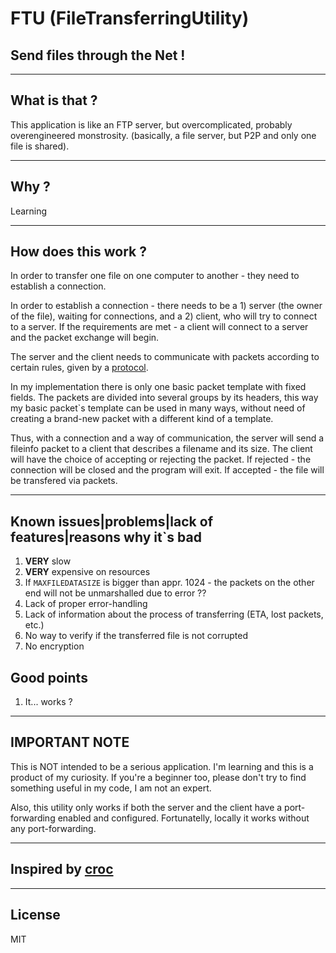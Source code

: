 # FTU (FileTransferringUtility)
## Send files through the Net ! 

---

## What is that ?
This application is like an FTP server, but overcomplicated, probably overengineered monstrosity. (basically, a file server, but P2P and only one file is shared).


---

## Why ?
Learning

---

## How does this work ?
In order to transfer one file on one computer to another - they need to establish a connection. 

In order to establish a connection - there needs to be a 1) server (the owner of the file), waiting for connections, and a 2) client, who will try to connect to a server. If the requirements are met - a client will connect to a server and the packet exchange will begin.
 
The server and the client needs to communicate with packets according to certain rules, given by a [protocol](https://github.com/unbewohnte/FTU/protocol/).

In my implementation there is only one basic packet template with fixed fields. The packets are divided into several groups by its headers, this way my basic packet`s template can be used in many ways, without need of creating a brand-new packet with a different kind of a template.

Thus, with a connection and a way of communication, the server will send a fileinfo packet to a client that describes a filename and its size. The client will have the choice of accepting or rejecting the packet. If rejected - the connection will be closed and the program will exit. If accepted - the file will be transfered via packets. 

---

## Known issues|problems|lack of features|reasons why it`s bad
1. **VERY** slow
2. **VERY** expensive on resources
3. If `MAXFILEDATASIZE` is bigger than appr. 1024 - the packets on the other end will not be unmarshalled due to error ??
4. Lack of proper error-handling
5. Lack of information about the process of transferring (ETA, lost packets, etc.) 
6. No way to verify if the transferred file is not corrupted
7. No encryption

## Good points
1. It... works ?

---

## IMPORTANT NOTE
This is NOT intended to be a serious application. I'm learning and this is a product of my curiosity. If you're a beginner too, please don't try to find something useful in my code, I am not an expert.

Also, this utility only works if both the server and the client have a port-forwarding enabled and configured. Fortunatelly, locally it works without any port-forwarding.

---

## Inspired by [croc](https://github.com/schollz/croc)

--- 

## License
MIT